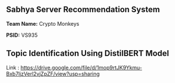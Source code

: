 ## Sabhya Server Recommendation System
**Team Name:** Crypto Monkeys

**PSID:** VS935


## Topic Identification Using DistilBERT Model
Link : https://drive.google.com/file/d/1mop9rtJK9Ykmu-Bxb7ljzVerl2vjZpZF/view?usp=sharing
